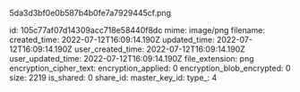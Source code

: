 5da3d3bf0e0b587b4b0fe7a7929445cf.png

id: 105c77af07d14309acc718e58440f8dc
mime: image/png
filename: 
created_time: 2022-07-12T16:09:14.190Z
updated_time: 2022-07-12T16:09:14.190Z
user_created_time: 2022-07-12T16:09:14.190Z
user_updated_time: 2022-07-12T16:09:14.190Z
file_extension: png
encryption_cipher_text: 
encryption_applied: 0
encryption_blob_encrypted: 0
size: 2219
is_shared: 0
share_id: 
master_key_id: 
type_: 4